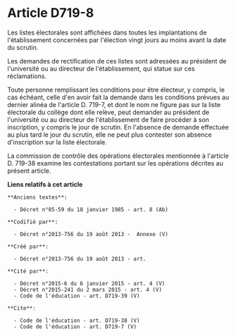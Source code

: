 # Article D719-8

Les listes électorales sont affichées dans toutes les implantations de l'établissement concernées par l'élection vingt jours
au moins avant la date du scrutin. 

Les demandes de rectification de ces listes sont adressées au président de l'université ou au directeur de l'établissement,
qui statue sur ces réclamations. 

Toute personne remplissant les conditions pour être électeur, y compris, le cas échéant, celle d'en avoir fait la demande
dans les conditions prévues au dernier alinéa de l'article D. 719-7, et dont le nom ne figure pas sur la liste électorale du
collège dont elle relève, peut demander au président de l'université ou au directeur de l'établissement de faire procéder à
son inscription, y compris le jour de scrutin. En l'absence de demande effectuée au plus tard le jour du scrutin, elle ne
peut plus contester son absence d'inscription sur la liste électorale. 

La commission de contrôle des opérations électorales mentionnée à l'article D. 719-38 examine les contestations portant sur
les opérations décrites au présent article.

**Liens relatifs à cet article**

	**Anciens textes**:

	  - Décret n°85-59 du 18 janvier 1985 - art. 8 (Ab)

	**Codifié par**:

	  - Décret n°2013-756 du 19 août 2013 -  Annexe (V)

	**Créé par**:

	  - Décret n°2013-756 du 19 août 2013 - art.

	**Cité par**:

	  - Décret n°2015-6 du 6 janvier 2015 - art. 4 (V)
	  - Décret n°2015-241 du 2 mars 2015 - art. 4 (V)
	  - Code de l'éducation - art. D719-39 (V)

	**Cite**:

	  - Code de l'éducation - art. D719-38 (V)
	  - Code de l'éducation - art. D719-7 (V)
